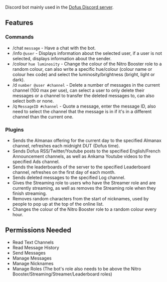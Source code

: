 Discord bot mainly used in the [Dofus Discord server](https://discord.gg/0RDH0dqUoTRkCjSF).

## Features
### Commands
- /chat `message` - Have a chat with the bot.
- /info `@user` - Displays information about the selected user, if a user is not selected, displays information about the sender.
- /colour `hue luminosity` - Change the colour of the Nitro Booster role to a random colour, can also write a specific hue/colour (colour name or colour hex code) and select the luminosity/brightness (bright, light or dark).
- /d `number @user #channel` - Delete a number of messages in the current channel (100 max per use), can select a user to only delete their messages or a channel to transfer the deleted messages to, can also select both or none.
- /q `MessageID #channel` - Quote a message, enter the message ID, also need to select the channel that the message is in if it's in a different channel than the current one.

### Plugins
- Sends the Almanax offering for the current day to the specified Almanax channel, refreshes each midnight DUT (Dofus time).
- Sends Dofus RSS/Twitter/Youtube posts to the specified English/French Announcement channels, as well as Ankama Youtube videos to the specified Ads channel.
- Sends the leaderboards of the server to the specified Leaderboard channel, refreshes on the first day of each month.
- Sends deleted messages to the specified Log channel.
- Gives the Streaming role to users who have the Streamer role and are currently streaming, as well as removes the Streaming role when they finish streaming.
- Removes random characters from the start of nicknames, used by people to pop up at the top of the online list.
- Changes the colour of the Nitro Booster role to a random colour every hour.

## Permissions Needed
- Read Text Channels
- Read Message History
- Send Messages
- Manage Messages
- Manage Nicknames
- Manage Roles (The bot's role also needs to be above the Nitro Booster/Streaming/Streamer/Leaderboard roles)